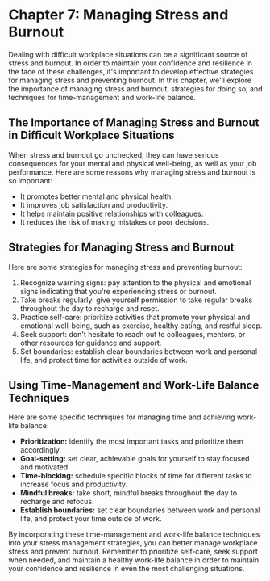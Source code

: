 Chapter 7: Managing Stress and Burnout
======================================

Dealing with difficult workplace situations can be a significant source of stress and burnout. In order to maintain your confidence and resilience in the face of these challenges, it's important to develop effective strategies for managing stress and preventing burnout. In this chapter, we'll explore the importance of managing stress and burnout, strategies for doing so, and techniques for time-management and work-life balance.

The Importance of Managing Stress and Burnout in Difficult Workplace Situations
-------------------------------------------------------------------------------

When stress and burnout go unchecked, they can have serious consequences for your mental and physical well-being, as well as your job performance. Here are some reasons why managing stress and burnout is so important:

* It promotes better mental and physical health.
* It improves job satisfaction and productivity.
* It helps maintain positive relationships with colleagues.
* It reduces the risk of making mistakes or poor decisions.

Strategies for Managing Stress and Burnout
------------------------------------------

Here are some strategies for managing stress and preventing burnout:

1. Recognize warning signs: pay attention to the physical and emotional signs indicating that you're experiencing stress or burnout.
2. Take breaks regularly: give yourself permission to take regular breaks throughout the day to recharge and reset.
3. Practice self-care: prioritize activities that promote your physical and emotional well-being, such as exercise, healthy eating, and restful sleep.
4. Seek support: don't hesitate to reach out to colleagues, mentors, or other resources for guidance and support.
5. Set boundaries: establish clear boundaries between work and personal life, and protect time for activities outside of work.

Using Time-Management and Work-Life Balance Techniques
------------------------------------------------------

Here are some specific techniques for managing time and achieving work-life balance:

* **Prioritization:** identify the most important tasks and prioritize them accordingly.
* **Goal-setting:** set clear, achievable goals for yourself to stay focused and motivated.
* **Time-blocking:** schedule specific blocks of time for different tasks to increase focus and productivity.
* **Mindful breaks:** take short, mindful breaks throughout the day to recharge and refocus.
* **Establish boundaries:** set clear boundaries between work and personal life, and protect your time outside of work.

By incorporating these time-management and work-life balance techniques into your stress management strategies, you can better manage workplace stress and prevent burnout. Remember to prioritize self-care, seek support when needed, and maintain a healthy work-life balance in order to maintain your confidence and resilience in even the most challenging situations.
